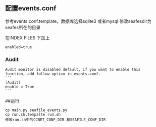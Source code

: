 ## 配置events.conf


参考events.conf.template，数据库选择sqlite3 或者mysql
修改seafesdir为seafes所在的目录

在INDEX FILES 下加上

	enabled=true

### Audit
    Audit monitor is disabled default, if you want to enable this function, add follow option in events.conf.
    ```
    [Audit]
    enable = True
    ```

##运行

	cp main.py seafile_events.py
	cp run.sh.tempalte run.sh
	修改run.sh中的CCNET_CONF_DIR 和SEAFILE_CONF_DIR
